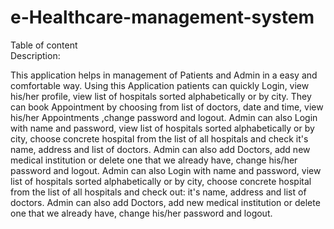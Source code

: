 # e-Healthcare-management-system
Table of content   
Description:

This application helps in management of Patients and Admin in a easy and comfortable way.
Using this Application patients can quickly Login, view his/her profile, view list of hospitals sorted alphabetically or by city.
They can book Appointment by choosing from list of doctors, date and time, view his/her Appointments ,change password and logout.
Admin can also Login with name and password, view list of hospitals sorted alphabetically or by city, choose concrete hospital from the list of all hospitals and check  it's name, address and list of doctors. Admin can also add Doctors, add new medical institution or delete one that we already have, change his/her password and logout.
Admin can also Login with name and password, view list of hospitals sorted alphabetically or by city, choose concrete hospital from the list of all hospitals and check out: it's name, address and list of doctors. Admin can also add Doctors, add new medical institution or delete one that we already have, change his/her password and logout.
